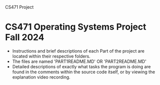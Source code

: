 CS471 Project
# CS471 Operating Systems Project Fall 2024

 - Instructions and brief descriptions of each Part of the project are located within their respective folders.
 - The files are named 'PART1README.MD' OR 'PART2README.MD'
 - Detailed descriptions of exactly what tasks the program is doing are found in the comments within the source code itself, or by viewing the explanation video recording.

